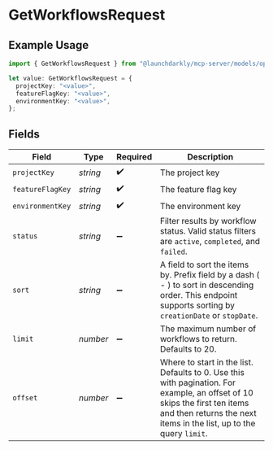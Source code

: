 # GetWorkflowsRequest

## Example Usage

```typescript
import { GetWorkflowsRequest } from "@launchdarkly/mcp-server/models/operations";

let value: GetWorkflowsRequest = {
  projectKey: "<value>",
  featureFlagKey: "<value>",
  environmentKey: "<value>",
};
```

## Fields

| Field                                                                                                                                                                                             | Type                                                                                                                                                                                              | Required                                                                                                                                                                                          | Description                                                                                                                                                                                       |
| ------------------------------------------------------------------------------------------------------------------------------------------------------------------------------------------------- | ------------------------------------------------------------------------------------------------------------------------------------------------------------------------------------------------- | ------------------------------------------------------------------------------------------------------------------------------------------------------------------------------------------------- | ------------------------------------------------------------------------------------------------------------------------------------------------------------------------------------------------- |
| `projectKey`                                                                                                                                                                                      | *string*                                                                                                                                                                                          | :heavy_check_mark:                                                                                                                                                                                | The project key                                                                                                                                                                                   |
| `featureFlagKey`                                                                                                                                                                                  | *string*                                                                                                                                                                                          | :heavy_check_mark:                                                                                                                                                                                | The feature flag key                                                                                                                                                                              |
| `environmentKey`                                                                                                                                                                                  | *string*                                                                                                                                                                                          | :heavy_check_mark:                                                                                                                                                                                | The environment key                                                                                                                                                                               |
| `status`                                                                                                                                                                                          | *string*                                                                                                                                                                                          | :heavy_minus_sign:                                                                                                                                                                                | Filter results by workflow status. Valid status filters are `active`, `completed`, and `failed`.                                                                                                  |
| `sort`                                                                                                                                                                                            | *string*                                                                                                                                                                                          | :heavy_minus_sign:                                                                                                                                                                                | A field to sort the items by. Prefix field by a dash ( - ) to sort in descending order. This endpoint supports sorting by `creationDate` or `stopDate`.                                           |
| `limit`                                                                                                                                                                                           | *number*                                                                                                                                                                                          | :heavy_minus_sign:                                                                                                                                                                                | The maximum number of workflows to return. Defaults to 20.                                                                                                                                        |
| `offset`                                                                                                                                                                                          | *number*                                                                                                                                                                                          | :heavy_minus_sign:                                                                                                                                                                                | Where to start in the list. Defaults to 0. Use this with pagination. For example, an offset of 10 skips the first ten items and then returns the next items in the list, up to the query `limit`. |